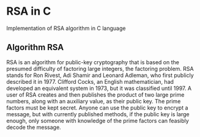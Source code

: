 RSA in C
=======

Implementation of RSA algorithm in C language


Algorithm RSA
----
RSA is an algorithm for public-key cryptography that is based on the presumed difficulty of factoring large integers, the factoring problem. RSA stands for Ron Rivest, Adi Shamir and Leonard Adleman, who first publicly described it in 1977. Clifford Cocks, an English mathematician, had developed an equivalent system in 1973, but it was classified until 1997. A user of RSA creates and then publishes the product of two large prime numbers, along with an auxiliary value, as their public key. The prime factors must be kept secret. Anyone can use the public key to encrypt a message, but with currently published methods, if the public key is large enough, only someone with knowledge of the prime factors can feasibly decode the message.